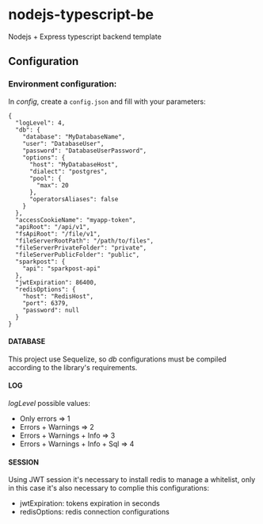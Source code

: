 # nodejs-typescript-be

Nodejs + Express typescript backend template

## Configuration

### Environment configuration:
In *config*, create a `config.json` and fill with your parameters:

```
{
  "logLevel": 4,
  "db": {
    "database": "MyDatabaseName",
    "user": "DatabaseUser",
    "password": "DatabaseUserPassword",
    "options": {
      "host": "MyDatabaseHost",
      "dialect": "postgres",
      "pool": {
        "max": 20
      },
      "operatorsAliases": false
    }
  },
  "accessCookieName": "myapp-token",
  "apiRoot": "/api/v1",
  "fsApiRoot": "/file/v1",
  "fileServerRootPath": "/path/to/files",
  "fileServerPrivateFolder": "private",
  "fileServerPublicFolder": "public",
  "sparkpost": {
    "api": "sparkpost-api"
  },
  "jwtExpiration": 86400,
  "redisOptions": {
    "host": "RedisHost",
    "port": 6379,
    "password": null
  }
}
```
#### DATABASE

This project use Sequelize, so _db_ configurations must be compiled according to the library's requirements.

#### LOG

_logLevel_ possible values:

* Only errors => 1
* Errors + Warnings => 2
* Errors + Warnings + Info => 3
* Errors + Warnings + Info + Sql => 4

#### SESSION

Using JWT session it's necessary to install redis to manage a whitelist, only in this case it's also necessary to complie this configurations:

* jwtExpiration: tokens expiration in seconds
* redisOptions: redis connection configurations